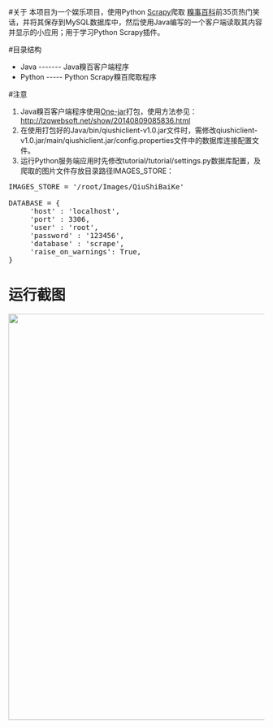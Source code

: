 #关于
本项目为一个娱乐项目，使用Python [Scrapy](http://scrapy.org/)爬取 [糗事百科](http://www.qiushibaike.com/)前35页热门笑话，并将其保存到MySQL数据库中，然后使用Java编写的一个客户端读取其内容并显示的小应用；用于学习Python Scrapy插件。

#目录结构
*  Java ------- Java糗百客户端程序
*  Python ----- Python Scrapy糗百爬取程序

#注意
1. Java糗百客户端程序使用[One-jar](http://one-jar.sourceforge.net/)打包，使用方法参见：http://lzqwebsoft.net/show/20140809085836.html
2. 在使用打包好的Java/bin/qiushiclient-v1.0.jar文件时，需修改qiushiclient-v1.0.jar/main/qiushiclient.jar/config.properties文件中的数据库连接配置文件。
3. 运行Python服务端应用时先修改tutorial/tutorial/settings.py数据库配置，及爬取的图片文件存放目录路径IMAGES_STORE：

<pre>
IMAGES_STORE = '/root/Images/QiuShiBaiKe'

DATABASE = {
     'host' : 'localhost',
     'port' : 3306,
     'user' : 'root',
     'password' : '123456',
     'database' : 'scrape',
     'raise_on_warnings': True,
}
</pre>

# 运行截图
<img src="http://ww4.sinaimg.cn/large/a3498d1egw1ej54fuxxpdj20rs0nnagu.jpg" width="800"/>